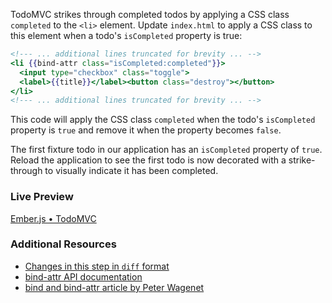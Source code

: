 TodoMVC strikes through completed todos by applying a CSS class `completed` to the `<li>` element. Update `index.html` to apply a CSS class to this element when a todo's `isCompleted` property is true:

```handlebars
<!--- ... additional lines truncated for brevity ... -->
<li {{bind-attr class="isCompleted:completed"}}>
  <input type="checkbox" class="toggle">
  <label>{{title}}</label><button class="destroy"></button>
</li>
<!--- ... additional lines truncated for brevity ... -->
```

This code will apply the CSS class `completed` when the todo's `isCompleted` property is `true` and remove it when the property becomes `false`.

The first fixture todo in our application has an `isCompleted` property of `true`. Reload the application to see the first todo is now decorated with a strike-through to visually indicate it has been completed.

### Live Preview
<a class="jsbin-embed" href="http://jsbin.com/oKuwomo/1/embed?live">Ember.js • TodoMVC</a><script src="http://static.jsbin.com/js/embed.js"></script>
  
### Additional Resources

  * [Changes in this step in `diff` format](https://github.com/emberjs/quickstart-code-sample/commit/b15e5deffc41cf5ba4161808c7f46a283dc2277f)
  * [bind-attr API documentation](/api/classes/Ember.Handlebars.helpers.html#method_bind-attr)
  * [bind and bind-attr article by Peter Wagenet](http://www.emberist.com/2012/04/06/bind-and-bindattr.html)
